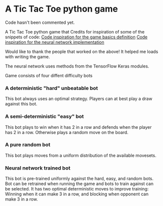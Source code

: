  # A Tic Tac Toe python game
 
 Code hasn't been commented yet.
 
 A Tic Tac Toe python game that Credits for inspiration of some of the snippets of code:
 [Code inspiration for the game basics definition](https://inventwithpython.com/chapter10.html)
 [Code inspiration for the neural network implementation](https://www.kaggle.com/kernels/scriptcontent/8507336/download)
 
 Would like to thank the people that worked on the above! It helped me loads with writing the game.
 
 The neural network uses methods from the TensorFlow Keras modules. 
 
 Game consists of four diffent difficulty bots
 
 ### A deterministic "hard" unbeatable bot 
 
 This bot always uses an optimal strategy. Players can at best play a draw against this bot. 
 
 ### A semi-deterministic "easy" bot
 
 This bot plays to win when it has 2 in a row and defends when the player has 2 in a row. Otherwise plays a random move on the board.
 
 ### A pure random bot
 
 This bot plays moves from a uniform distribution of the available movesets.
 
 ### Neural network trained bot
 
 This bot is pre-trained uniformly against the hard, easy, and random bots. 
 Bot can be retrained when running the game and bots to train against can be selected.
 It has two optimal deterministic moves to improve training: Winning when it can make 3 in a row, and blocking when opponent can make 3 in a row.
 
 